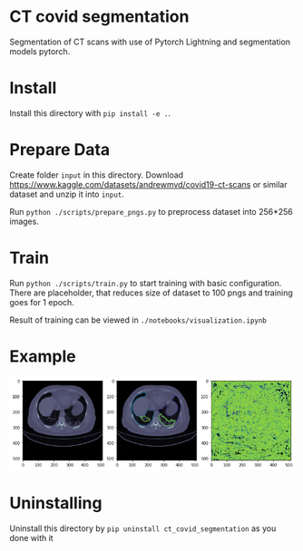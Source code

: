 # CT covid segmentation
Segmentation of CT scans with use of Pytorch Lightning and segmentation models pytorch.

# Install
Install this directory with `pip install -e .`.

# Prepare Data
Create folder `input` in this directory.
Download https://www.kaggle.com/datasets/andrewmvd/covid19-ct-scans or similar dataset and unzip it into `input`.

Run `python ./scripts/prepare_pngs.py` to preprocess dataset into 256*256 images.

# Train
Run `python ./scripts/train.py` to start training with basic configuration. There are placeholder, that reduces size of dataset to 100 pngs and training goes for 1 epoch.

Result of training can be viewed in `./notebooks/visualization.ipynb`

# Example
![data predictions](pics/output_with_pred.png "CT slice, real mask and prediction")

# Uninstalling
Uninstall this directory by `pip uninstall ct_covid_segmentation` as you done with it
